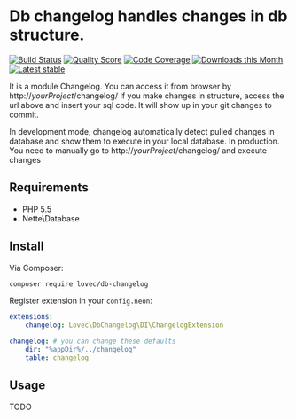 # Db changelog handles changes in db structure.

[![Build Status](https://img.shields.io/travis/lovec/DbChangelog/tests.svg?style=flat-square)](https://travis-ci.org/lovec/DbChangelog)
[![Quality Score](https://img.shields.io/scrutinizer/g/lovec/DbChangelog.svg?style=flat-square)](https://scrutinizer-ci.com/g/lovec/DbChangelog)
[![Code Coverage](https://img.shields.io/scrutinizer/coverage/g/lovec/DbChangelog.svg?style=flat-square)](https://scrutinizer-ci.com/g/lovec/DbChangelog)
[![Downloads this Month](https://img.shields.io/packagist/dm/lovec/db-changelog.svg?style=flat-square)](https://packagist.org/packages/lovec/db-changelog)
[![Latest stable](https://img.shields.io/packagist/v/lovec/db-changelog.svg?style=flat-square)](https://packagist.org/packages/lovec/db-changelog)


It is a module Changelog. You can access it from browser by http://*yourProject*/changelog/
If you make changes in structure, access the url above and insert your sql code.
It will show up in your git changes to commit.

In development mode, changelog automatically detect pulled changes in database and show them to execute in
your local database.
In production. You need to manually go to http://*yourProject*/changelog/ and execute changes


## Requirements 

- PHP 5.5
- Nette\Database


## Install

Via Composer:

```sh
composer require lovec/db-changelog
```

Register extension in your `config.neon`:

```yaml
extensions:
	changelog: Lovec\DbChangelog\DI\ChangelogExtension

changelog: # you can change these defaults
    dir: "%appDir%/../changelog"
    table: changelog
```



## Usage

TODO
